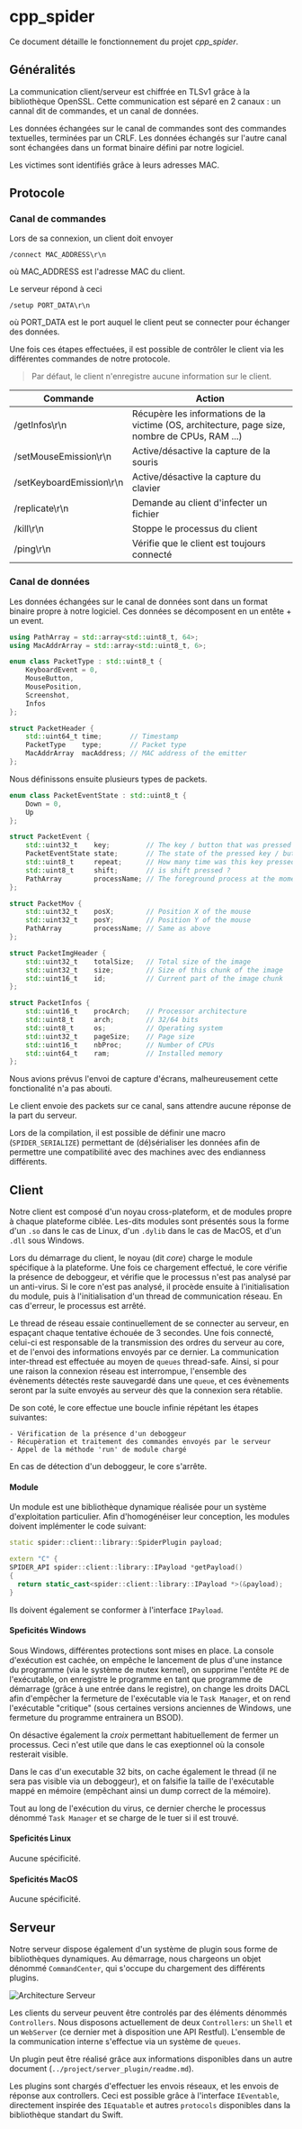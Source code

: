 # cpp_spider
Ce document détaille le fonctionnement du projet _cpp\_spider_.

## Généralités
La communication client/serveur est chiffrée en TLSv1 grâce à la bibliothèque OpenSSL.
Cette communication est séparé en 2 canaux : un cannal dit de commandes, et un canal de données.

Les données échangées sur le canal de commandes sont des commandes textuelles, terminées par un CRLF. Les données échangés sur l'autre canal sont échangées dans un format binaire défini par notre logiciel.

Les victimes sont identifiés grâce à leurs adresses MAC.

## Protocole
### Canal de commandes
Lors de sa connexion, un client doit envoyer 

```
/connect MAC_ADDRESS\r\n
```
où MAC_ADDRESS est l'adresse MAC du client.

Le serveur répond à ceci 

```
/setup PORT_DATA\r\n
```
où PORT_DATA est le port auquel le client peut se connecter pour échanger des données.

Une fois ces étapes effectuées, il est possible de contrôler le client via les différentes commandes de notre protocole.

> Par défaut, le client n'enregistre aucune information sur le client.


| Commande                 	| Action                                                                                         	|
|--------------------------	|------------------------------------------------------------------------------------------------	|
| /getInfos\r\n            	| Récupère les informations de la victime (OS, architecture, page size, nombre de CPUs, RAM ...) 	|
| /setMouseEmission\r\n    	| Active/désactive la capture de la souris                                                       	|
| /setKeyboardEmission\r\n 	| Active/désactive la capture du clavier                                                         	|
| /replicate\r\n           	| Demande au client d'infecter un fichier                                                        	|
| /kill\r\n                	| Stoppe le processus du client                                                                  	|
| /ping\r\n                	| Vérifie que le client est toujours connecté                                                                 	|

### Canal de données

Les données échangées sur le canal de données sont dans un format binaire propre à notre logiciel.
Ces données se décomposent en un entête + un event.

```cpp
using PathArray = std::array<std::uint8_t, 64>;
using MacAddrArray = std::array<std::uint8_t, 6>;

enum class PacketType : std::uint8_t {
	KeyboardEvent = 0,
	MouseButton,
	MousePosition,
	Screenshot,
	Infos
};

struct PacketHeader {
	std::uint64_t time;       // Timestamp
	PacketType    type;       // Packet type
	MacAddrArray  macAddress; // MAC address of the emitter
};
```

Nous définissons ensuite plusieurs types de packets.

```cpp
enum class PacketEventState : std::uint8_t {
	Down = 0,
	Up
};

struct PacketEvent {
	std::uint32_t    key;         // The key / button that was pressed
	PacketEventState state;       // The state of the pressed key / button
	std::uint8_t     repeat;      // How many time was this key pressed during this event ?
	std::uint8_t     shift;       // is shift pressed ?
	PathArray        processName; // The foreground process at the moment of the event
};

struct PacketMov {
	std::uint32_t    posX;        // Position X of the mouse
	std::uint32_t    posY;        // Position Y of the mouse
	PathArray        processName; // Same as above
};

struct PacketImgHeader {
	std::uint32_t    totalSize;   // Total size of the image
	std::uint32_t    size;        // Size of this chunk of the image
	std::uint16_t    id;          // Current part of the image chunk
};

struct PacketInfos {
	std::uint16_t    procArch;    // Processor architecture
	std::uint8_t     arch;        // 32/64 bits
	std::uint8_t     os;          // Operating system
	std::uint32_t    pageSize;    // Page size
	std::uint16_t    nbProc;      // Number of CPUs
	std::uint64_t    ram;         // Installed memory
};
```
Nous avions prévus l'envoi de capture d'écrans, malheureusement cette fonctionalité n'a pas abouti.

Le client envoie des packets sur ce canal, sans attendre aucune réponse de la part du serveur.

Lors de la compilation, il est possible de définir une macro (`SPIDER_SERIALIZE`) permettant de (dé)sérialiser les données afin de permettre une compatibilité avec des machines avec des endianness différents.

## Client
Notre client est composé d'un noyau cross-plateform, et de modules propre à chaque plateforme ciblée. Les-dits modules sont présentés sous la forme d'un `.so` dans le cas de Linux, d'un `.dylib` dans le cas de MacOS, et d'un `.dll` sous Windows.

Lors du démarrage du client, le noyau (dit _core_) charge le module spécifique à la plateforme. Une fois ce chargement effectué, le core vérifie la présence de deboggeur, et vérifie que le processus n'est pas analysé par un anti-virus. Si le core n'est pas analysé, il procède ensuite à l'initialisation du module, puis à l'initialisation d'un thread de communication réseau. En cas d'erreur, le processus est arrêté.

Le thread de réseau essaie continuellement de se connecter au serveur, en espaçant chaque tentative échouée de 3 secondes. Une fois connecté, celui-ci est responsable de la transmission des ordres du serveur au core, et de l'envoi des informations envoyés par ce dernier. La communication inter-thread est effectuée au moyen de `queues` thread-safe.
Ainsi, si pour une raison la connexion réseau est interrompue, l'ensemble des évènements détectés reste sauvegardé dans une `queue`, et ces évènements seront par la suite envoyés au serveur dès que la connexion sera rétablie.

De son coté, le core effectue une boucle infinie répétant les étapes suivantes:

	- Vérification de la présence d'un deboggeur
	- Récupèration et traitement des commandes envoyés par le serveur
	- Appel de la méthode 'run' de module chargé

En cas de détection d'un deboggeur, le core s'arrête.

#### Module

Un module est une bibliothèque dynamique réalisée pour un système d'exploitation particulier.
Afin d'homogénéiser leur conception, les modules doivent implémenter le code suivant:

```cpp
static spider::client::library::SpiderPlugin payload;

extern "C" {
SPIDER_API spider::client::library::IPayload *getPayload()
{
  return static_cast<spider::client::library::IPayload *>(&payload);
}
```

Ils doivent également se conformer à l'interface `IPayload`.

#### Speficités Windows

Sous Windows, différentes protections sont mises en place.
La console d'exécution est cachée, on empêche le lancement de plus d'une instance du programme (via le système de mutex kernel), on supprime l'entête `PE` de l'exécutable, on enregistre le programme en tant que programme de démarrage (grâce à une entrée dans le registre), on change les droits DACL afin d'empêcher la fermeture de l'exécutable via le `Task Manager`, et on rend l'exécutable "critique" (sous certaines versions anciennes de Windows, une fermeture du programme entrainera un BSOD).

On désactive également la _croix_ permettant habituellement de fermer un processus. Ceci n'est utile que dans le cas exeptionnel où la console resterait visible.

Dans le cas d'un executable 32 bits, on cache également le thread (il ne sera pas visible via un deboggeur), et on falsifie la taille de l'exécutable mappé en mémoire (empêchant ainsi un dump correct de la mémoire).

Tout au long de l'exécution du virus, ce dernier cherche le processus dénommé `Task Manager` et se charge de le tuer si il est trouvé.

#### Speficités Linux

Aucune spécificité.

#### Speficités MacOS

Aucune spécificité. 


## Serveur

Notre serveur dispose également d'un système de plugin sous forme de bibliothèques dynamiques.
Au démarrage, nous chargeons un objet dénommé `CommandCenter`, qui s'occupe du chargement des différents plugins. 

![Architecture Serveur](./serveur_architecture.png)

Les clients du serveur peuvent être controlés par des éléments dénommés `Controllers`. Nous disposons actuellement de deux `Controllers`: un `Shell` et un `WebServer` (ce dernier met à disposition une API Restful).
L'ensemble de la communication interne s'effectue via un système de `queues`.

Un plugin peut être réalisé grâce aux informations disponibles dans un autre document (`../project/server_plugin/readme.md`).

Les plugins sont chargés d'effectuer les envois réseaux, et les envois de réponse aux controllers. Ceci est possible grâce à l'interface `IEventable`, directement inspirée des `IEquatable` et autres `protocols` disponibles dans la bibliothèque standart du Swift.
